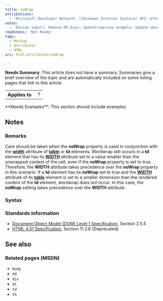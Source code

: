 ```yaml
---
title: noWrap
attributions:
  - 'Microsoft Developer Network: [[Windows Internet Explorer API reference](http://msdn.microsoft.com/en-us/library/ie/hh828809%28v=vs.85%29.aspx) Article]'
notes:
  - 'Review import; Remove MS bias; Update/improve example; Update descriptions; Fix lists & compatibility info'
readiness: 'Not Ready'
tags:
  - Markup
  - Attributes
  - HTML
uri: html/attributes/noWrap

---
```

**Needs Summary**: This article does not have a summary. Summaries give a brief overview of the topic and are automatically included on some listing pages that link to this article.

<table class="wikitable">
<tr>
<th>
Applies to

</th>
<td>
 ?

</td>
</tr>
</table>
**Needs Examples**: This section should include examples.

## Notes

### Remarks

Care should be taken when the **noWrap** property is used in conjunction with the [**width**](/html/attributes/width_(img,_input_elements)) attribute of [**table**](/html/elements/table) or **td** elements. Wordwrap still occurs in a **td** element that has its [**WIDTH**](/html/attributes/width_(img,_input_elements)) attribute set to a value smaller than the unwrapped content of the cell, even if the **noWrap** property is set to true. Therefore, the **WIDTH** attribute takes precedence over the **noWrap** property in this scenario. If a **td** element has its **noWrap** set to true and the [**WIDTH**](/html/attributes/width_(img,_input_elements)) attribute of its [**table**](/html/elements/table) element is set to a smaller dimension than the rendered content of the **td** element, wordwrap does not occur. In this case, the **noWrap** setting takes precedence over the **WIDTH** attribute.

### Syntax

### Standards information

-   [Document Object Model (DOM) Level 1 Specification](http://go.microsoft.com/fwlink/p/?linkid=161725), Section 2.5.5
-   [HTML 4.01 Specification](http://go.microsoft.com/fwlink/p/?linkid=25320), Section 11.2.6 (Deprecated)

## See also

### Related pages (MSDN)

-   `body`
-   `dd`
-   `div`
-   `dt`
-   `td`
-   `th`

